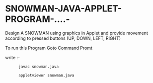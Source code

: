 # SNOWMAN-JAVA-APPLET-PROGRAM-....-
Design A SNOWMAN using graphics in Applet and provide movement according to pressed buttons (UP, DOWN, LEFT, RIGHT)

To run this Program 
Goto Command Promt

write :-  

          javac snowman.java 
          
          appletviewer snowman.java 
          

